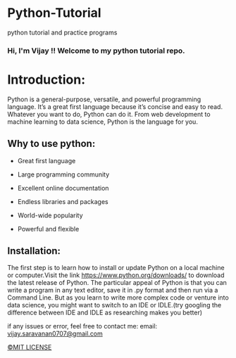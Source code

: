 # Python-Tutorial
python tutorial and practice programs

### Hi, I'm Vijay !! Welcome to my python tutorial repo.

# Introduction:
Python is a general-purpose, versatile, and powerful programming language. It’s a great first language because it’s concise and easy to read. Whatever you want to do, Python can do it. From web development to machine learning to data science, Python is the language for you.

## Why to use python:
  * Great first language

  * Large programming community

  * Excellent online documentation

  * Endless libraries and packages

  *  World-wide popularity

  * Powerful and flexible

## Installation:
   The first step is to learn how to install or update Python on a local machine or computer.Visit the link https://www.python.org/downloads/ to download the latest release of Python. The particular appeal of Python is that you can write a program in any text editor, save it in .py format and then run via a Command Line. But as you learn to write more complex code or venture into data science, you might want to switch to an IDE or IDLE.(try googling the difference between IDE and IDLE as researching makes you better)







if any issues or error, feel free to contact me: 
  email: vijay.saravanan0707@gmail.com

[<html>&copy;</html>MIT LICENSE](https://github.com/vijay0707/Python-Tutorial/blob/main/LICENSE)
